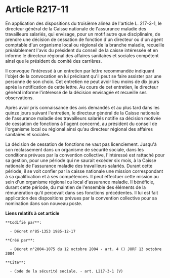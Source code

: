 # Article R217-11

En application des dispositions du troisième alinéa de l'article L. 217-3-1, le directeur général de la Caisse nationale de
l'assurance maladie des travailleurs salariés, qui envisage, pour un motif autre que disciplinaire, de prendre une décision
de cessation de fonction d'un directeur ou d'un agent comptable d'un organisme local ou régional de la branche maladie,
recueille préalablement l'avis du président du conseil de la caisse intéressée et en informe le directeur régional des
affaires sanitaires et sociales compétent ainsi que le président du comité des carrières.

Il convoque l'intéressé à un entretien par lettre recommandée indiquant l'objet de la convocation en lui précisant qu'il peut
se faire assister par une personne de son choix. Cet entretien ne peut avoir lieu moins de dix jours après la notification de
cette lettre. Au cours de cet entretien, le directeur général informe l'intéressé de la décision envisagée et recueille ses
observations.

Après avoir pris connaissance des avis demandés et au plus tard dans les quinze jours suivant l'entretien, le directeur
général de la Caisse nationale de l'assurance maladie des travailleurs salariés notifie sa décision motivée de cessation de
fonctions à l'agent concerné, au président du conseil de l'organisme local ou régional ainsi qu'au directeur régional des
affaires sanitaires et sociales.

La décision de cessation de fonctions ne vaut pas licenciement. Jusqu'à son reclassement dans un organisme de sécurité
sociale, dans les conditions prévues par la convention collective, l'intéressé est rattaché pour sa gestion, pour une période
qui ne saurait excéder six mois, à la Caisse nationale de l'assurance maladie des travailleurs salariés. Durant cette
période, il se voit confier par la caisse nationale une mission correspondant à sa qualification et à ses compétences. Il
peut effectuer cette mission au sein d'un organisme régional ou local d'assurance maladie. Il bénéficie, durant cette
période, du maintien de l'ensemble des éléments de la rémunération qu'il percevait dans ses fonctions précédentes. Il lui est
fait application des dispositions prévues par la convention collective pour sa nomination dans son nouveau poste.

**Liens relatifs à cet article**

	**Codifié par**:

	  - Décret n°85-1353 1985-12-17

	**Créé par**:

	  - Décret n°2004-1075 du 12 octobre 2004 - art. 4 () JORF 13 octobre 2004

	**Cite**:

	  - Code de la sécurité sociale. - art. L217-3-1 (V)
